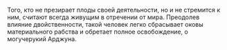 Того, кто не презирает плоды своей деятельности, но и не стремится к ним, считают всегда живущим в отречении от мира. Преодолев влияние двойственности, такой человек легко сбрасывает оковы материального рабства и обретает полное освобождение, о могучерукий Арджуна.